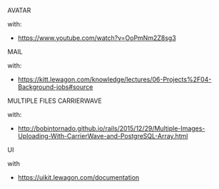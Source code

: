 AVATAR

with:
- https://www.youtube.com/watch?v=OoPmNm2Z8sg3

MAIL

with:
- https://kitt.lewagon.com/knowledge/lectures/06-Projects%2F04-Background-jobs#source

MULTIPLE FILES CARRIERWAVE

with:
- http://bobintornado.github.io/rails/2015/12/29/Multiple-Images-Uploading-With-CarrierWave-and-PostgreSQL-Array.html


UI

with
- https://uikit.lewagon.com/documentation
